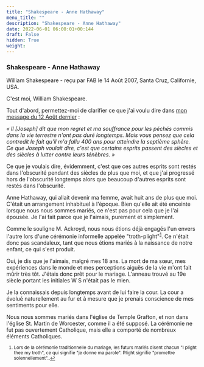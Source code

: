 ```yaml
---
title: "Shakespeare - Anne Hathaway"
menu_title: ""
description: "Shakespeare - Anne Hathaway"
date: 2022-06-01 06:00:01+00:144
draft: False
hidden: True
weight:
---
```

### Shakespeare - Anne Hathaway

William Shakespeare - reçu par FAB le 14 Août 2007, Santa Cruz, Californie, USA.

C'est moi, William Shakespeare.

Tout d'abord, permettez-moi de clarifier ce que j'ai voulu dire dans [mon message  du 12 Août dernier](/fr-contemporary-messages/fr-contemporary-messages-by-date-order/fr-contemporary-messages-2007/fr-2007-8-12-2-fab-william-shakespeare/) :

*« Il [Joseph] dit que mon regret et ma souffrance pour les péchés commis dans la vie terrestre n'ont pas duré longtemps. Mais vous pensez que cela contredit le fait qu'il m'a fallu 400 ans pour atteindre la septième sphère. Ce que Joseph voulait dire, c'est que certains esprits passent des siècles et des siècles à lutter contre leurs ténèbres. »*

Ce que je voulais dire, évidemment, c'est que ces autres esprits sont restés dans l'obscurité pendant des siècles de plus que moi, et que j'ai progressé hors de l'obscurité longtemps alors que beaucoup d'autres esprits sont restés dans l'obscurité.

Anne Hathaway, qui allait devenir ma femme, avait huit ans de plus que moi. C'était un arrangement inhabituel à l'époque. Bien qu'elle ait été enceinte lorsque nous nous sommes mariés, ce n'est pas pour cela que je l'ai épousée. Je l'ai fait parce que je l'aimais, purement et simplement.

Comme le souligne M. Ackroyd, nous nous étions déjà engagés l'un envers l'autre lors d'une cérémonie informelle appelée "troth-plight"<sup id="a1">[1](#f1)</sup>. Ce n'était donc pas scandaleux, tant que nous étions mariés à la naissance de notre enfant, ce qui s'est produit.

Oui, je dis que je l'aimais, malgré mes 18 ans. La mort de ma sœur, mes expériences dans le monde et mes perceptions aiguës de la vie m'ont fait mûrir très tôt. J'étais donc prêt pour le mariage.
L'anneau trouvé au 19e siècle portant les initiales W S n'était pas le mien.

Je la connaissais depuis longtemps avant de lui faire la cour. La cour a évolué naturellement au fur et à mesure que je prenais conscience de mes sentiments pour elle.

Nous nous sommes mariés dans l'église de Temple Grafton, et non dans l'église St. Martin de Worcester, comme il a été supposé. La cérémonie ne fut pas ouvertement Catholique, mais elle a comporté de nombreux éléments Catholiques.
<small>

1. <large id="f1"> Lors de la cérémonie traditionnelle du mariage, les futurs mariés disent chacun "I plight thee my troth", ce qui signifie "je donne ma parole". Plight signifie "promettre solennellement"..[↩](#a1)
